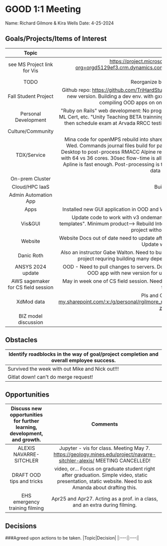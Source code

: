 # GOOD 1:1 Meeting 
Name: Richard Gilmore & Kira Wells
Date: 4-25-2024
## Goals/Projects/Items of Interest 
|Topic|Update|
|:---:|:---:|
|see MS Project link for Vis |https://project.microsoft.com/mines0.onmicrosoft.com/en-us?org=orgd5129ef3.crm.dynamics.com/#/taskgrid?projectId=f927826a-874c-47a3-805c-499f57ff24a3
|TODO| Reorganize below to match above GRID view
|Fall Student Project | Github repo: https://github.com/TriHardStudios/F23_CSM_Gilmore. Need to integrate CS OOD Apps into new version. Building a dev env. with gxx gcc ruby python. *Mike* installed rh-devtool-11 gcc kit for compiling OOD apps on ondemand-dev. Ready to start working on this!
|Personal Development|"Ruby on Rails" web development: No progress. Agile videos & Computer Prof: No progress, Cert. Cloud, ML Cert, etc. "Unity Teaching BETA trainning:" Voucher recieved. Need to find the materials to review, and then schedule exam at Arvada RRCC testing center. Signed up for CU Boulder training on SageMaker. 
|Culture/Community|
|TDX/Service| Mina code for openMPS rebuild into shared project condaENV ADIT group. Yahya meetings Tues, and Wed. Commands journal files build for parameteric runs from Terminal. Running CFD-POST in Linux Desktop to post-process RMACC Alpine results. Apline run for new case solves 7% faster than Wendian with 64 vs 36 cores. 30sec flow-time is all that's needed not 1000sec. 30-sec solves in under a day so Apline is fast enough. Post-processing is the bottleneck. Hopefully, two nodes can be used to process data 732GB of data per run. 
|On-prem Cluster| 
|Cloud/HPC IaaS| Build AWS DVI for Ansys
|Admin Automation App|
|Apps| Installed new GUI application in OOD and Wendian called FastQC for Metagenome data Tic#21298239
|Vis&GUI| Update code to work with v3 ondemand-dev. Look into v3.1 "my projects" which replaces "my templates". Minimum product--> Rebuild Interactive apps code to work. Can't build testing env for student project without libgcc, etc in a Ruby 3.0 env.
|Website| Website Docs out of date need to update after workshop. See above. Also update SciVis offering. ~~~~~~ Update wording on Matlab offering.
|Danic Roth | Also an instructor Gabe Walton. Need to build CloudCompare for students project support. This is a large project requring building many dependencies. Simple method using spack is not available.
|ANSYS 2024 update| OOD - Need to pull changes to servers. Downloaded and installed Ansys 2024 R1.02 update. Updated OOD app with new version for users on Wendian-ondemand and mio-ondemand.
| AWS sagemaker for CS field session | May in week one of CS field session. Need to review AWS SAGEMAKER LAB (not studio) for usable and teachable content.
|XdMod data| PIs and CPU hours: https://mines0-my.sharepoint.com/:x:/g/personal/rgilmore_mines_edu/EevlGtrbCQVFqC99gjCqdeUBaVQtXAqy8KRUKJs-zLm2lQ?e=79WcaG
|BIZ model discussion|
## Obstacles
|Identify roadblocks in the way of goal/project completion and overall employee success.|
|---|
|Survived the week with out Mike and Nick out!!!|
|Gitlat down! can't do merge request!|
## Opportunities 
|Discuss new opportunities for further learning, development, and growth.|Comments|
|:---:|:---:|
|ALEXIS NAVARRE-SITCHLER | Jupyter - vis for class. Meeting May 7. https://geology.mines.edu/project/navarre-sitchler-alexis/ MEETING CANCELLED!
| DRAFT OOD tips and tricks | video, or... Focus on graduate student right after graduation. Simple video, static presentation, static website. Need to ask Amanda about drafting this.
|EHS emergency training filming| Apr25 and Apr27. Acting as a prof. in a class, and an extra during filming.
## Decisions
###Agreed upon actions to be taken.
|Topic|Decision|
|:---:|:---:|